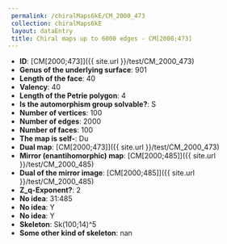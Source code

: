 ```yaml
--- 
 permalink: /chiralMaps6kE/CM_2000_473 
 collection: chiralMaps6kE
 layout: dataEntry
 title: Chiral maps up to 6000 edges - CM[2000;473]
---
```


- **ID**: [CM[2000;473]]({{ site.url }}/test/CM_2000_473)
- **Genus of the underlying surface**: 901
- **Length of the face**: 40
- **Valency**: 40
- **Length of the Petrie polygon**: 4
- **Is the automorphism group solvable?**: S
- **Number of vertices**: 100
- **Number of edges**: 2000
- **Number of faces**: 100
- **The map is self-**: Du
- **Dual map**: [CM[2000;473]]({{ site.url }}/test/CM_2000_473)
- **Mirror (enantihomorphic) map**: [CM[2000;485]]({{ site.url }}/test/CM_2000_485)
- **Dual of the mirror image**: [CM[2000;485]]({{ site.url }}/test/CM_2000_485)
- **Z_q-Exponent?**: 2
- **No idea**:  31:485
- **No idea**: Y
- **No idea**: Y
- **Skeleton**: Sk(100;14)^5
- **Some other kind of skeleton**: nan
